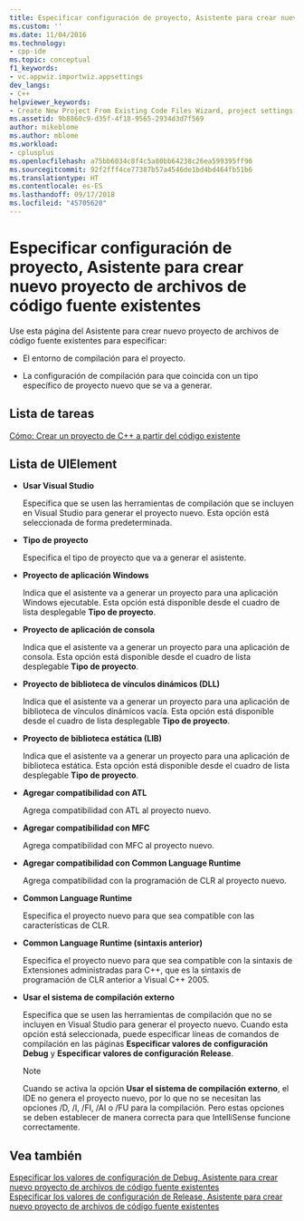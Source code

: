 ```yaml
---
title: Especificar configuración de proyecto, Asistente para crear nuevo proyecto de archivos de código fuente existentes | Microsoft Docs
ms.custom: ''
ms.date: 11/04/2016
ms.technology:
- cpp-ide
ms.topic: conceptual
f1_keywords:
- vc.appwiz.importwiz.appsettings
dev_langs:
- C++
helpviewer_keywords:
- Create New Project From Existing Code Files Wizard, project settings
ms.assetid: 9b8860c9-d35f-4f18-9565-2934d3d7f569
author: mikeblome
ms.author: mblome
ms.workload:
- cplusplus
ms.openlocfilehash: a75bb6034c8f4c5a80bb64238c26ea599395ff96
ms.sourcegitcommit: 92f2fff4ce77387b57a4546de1bd4bd464fb51b6
ms.translationtype: HT
ms.contentlocale: es-ES
ms.lasthandoff: 09/17/2018
ms.locfileid: "45705620"
---
```

# <a name="specify-project-settings-create-new-project-from-existing-code-files-wizard"></a>Especificar configuración de proyecto, Asistente para crear nuevo proyecto de archivos de código fuente existentes
Use esta página del Asistente para crear nuevo proyecto de archivos de código fuente existentes para especificar:  
  
-   El entorno de compilación para el proyecto.  
  
-   La configuración de compilación para que coincida con un tipo específico de proyecto nuevo que se va a generar.  
  
## <a name="task-list"></a>Lista de tareas  

[Cómo: Crear un proyecto de C++ a partir del código existente](../ide/how-to-create-a-cpp-project-from-existing-code.md)  
  
## <a name="uielement-list"></a>Lista de UIElement  
- **Usar Visual Studio**

   Especifica que se usen las herramientas de compilación que se incluyen en Visual Studio para generar el proyecto nuevo. Esta opción está seleccionada de forma predeterminada.  
  
- **Tipo de proyecto**

   Especifica el tipo de proyecto que va a generar el asistente.  
  
- **Proyecto de aplicación Windows**

   Indica que el asistente va a generar un proyecto para una aplicación Windows ejecutable. Esta opción está disponible desde el cuadro de lista desplegable **Tipo de proyecto**.  
  
- **Proyecto de aplicación de consola**

   Indica que el asistente va a generar un proyecto para una aplicación de consola. Esta opción está disponible desde el cuadro de lista desplegable **Tipo de proyecto**.  
  
- **Proyecto de biblioteca de vínculos dinámicos (DLL)**

   Indica que el asistente va a generar un proyecto para una aplicación de biblioteca de vínculos dinámicos vacía. Esta opción está disponible desde el cuadro de lista desplegable **Tipo de proyecto**.  
  
- **Proyecto de biblioteca estática (LIB)**

   Indica que el asistente va a generar un proyecto para una aplicación de biblioteca estática. Esta opción está disponible desde el cuadro de lista desplegable **Tipo de proyecto**.  
  
- **Agregar compatibilidad con ATL**

   Agrega compatibilidad con ATL al proyecto nuevo.  
  
- **Agregar compatibilidad con MFC**

   Agrega compatibilidad con MFC al proyecto nuevo.  
  
- **Agregar compatibilidad con Common Language Runtime**

   Agrega compatibilidad con la programación de CLR al proyecto nuevo.  
  
- **Common Language Runtime**

   Especifica el proyecto nuevo para que sea compatible con las características de CLR.  
  
- **Common Language Runtime (sintaxis anterior)**

   Especifica el proyecto nuevo para que sea compatible con la sintaxis de Extensiones administradas para C++, que es la sintaxis de programación de CLR anterior a Visual C++ 2005.  
  
- **Usar el sistema de compilación externo**

   Especifica que se usen las herramientas de compilación que no se incluyen en Visual Studio para generar el proyecto nuevo. Cuando esta opción está seleccionada, puede especificar líneas de comandos de compilación en las páginas **Especificar valores de configuración Debug** y **Especificar valores de configuración Release**.  
  
   > [!NOTE]
   > Cuando se activa la opción **Usar el sistema de compilación externo**, el IDE no genera el proyecto nuevo, por lo que no se necesitan las opciones /D, /I, /FI, /AI o /FU para la compilación. Pero estas opciones se deben establecer de manera correcta para que IntelliSense funcione correctamente.  
  
## <a name="see-also"></a>Vea también  
 [Especificar los valores de configuración de Debug, Asistente para crear nuevo proyecto de archivos de código fuente existentes](../ide/specify-debug-configuration-settings.md)   
 [Especificar los valores de configuración de Release, Asistente para crear nuevo proyecto de archivos de código fuente existentes](../ide/specify-release-configuration.md)